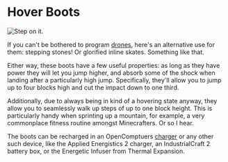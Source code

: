 # Hover Boots

![Step on it.](oredict:oc:hoverBoots)

If you can't be bothered to program [drones](drone.md), here's an alternative use for them: stepping stones! Or glorified inline skates. Something like that.

Either way, these boots have a few useful properties: as long as they have power they will let you jump higher, and absorb some of the shock when landing after a particularly high jump. Specifically, they'll allow you to jump up to four blocks high and cut the impact down to one third.

Additionally, due to always being in kind of a hovering state anyway, they allow you to seamlessly walk up steps of up to one block height. This is particularly handy when sprinting up a mountain, for example, a very commonplace fitness routine amongst Minecrafters. Or so I hear.

The boots can be recharged in an OpenComptuers [charger](../block/charger.md) or any other such device, like the Applied Energistics 2 charger, an IndustrialCraft 2 battery box, or the Energetic Infuser from Thermal Expansion.
